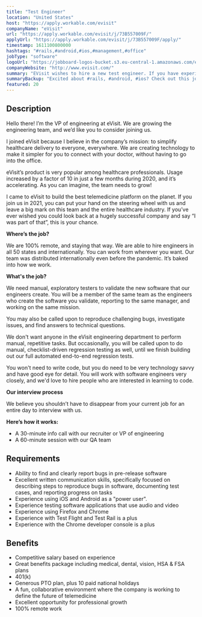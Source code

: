 ```yaml
---
title: "Test Engineer"
location: "United States"
host: "https://apply.workable.com/evisit"
companyName: "eVisit"
url: "https://apply.workable.com/evisit/j/73B557009F/"
applyUrl: "https://apply.workable.com/evisit/j/73B557009F/apply/"
timestamp: 1611100800000
hashtags: "#rails,#android,#ios,#management,#office"
jobType: "software"
logoUrl: "https://jobboard-logos-bucket.s3.eu-central-1.amazonaws.com/evisit"
companyWebsite: "http://www.evisit.com/"
summary: "EVisit wishes to hire a new test engineer. If you have experience with Test Flight and Test Rail is a plus, consider applying."
summaryBackup: "Excited about #rails, #android, #ios? Check out this job post!"
featured: 20
---
```


## Description

Hello there! I’m the VP of engineering at eVisit. We are growing the engineering team, and we’d like you to consider joining us.

I joined eVisit because I believe in the company’s mission: to simplify healthcare delivery to everyone, everywhere. We are creating technology to make it simpler for you to connect with your doctor, without having to go into the office.

eVisit’s product is very popular among healthcare professionals. Usage increased by a factor of 10 in just a few months during 2020, and it’s accelerating. As you can imagine, the team needs to grow!

I came to eVisit to build the best telemedicine platform on the planet. If you join us in 2021, you can put your hand on the steering wheel with us and leave a big mark on this team and the entire healthcare industry. If you’ve ever wished you could look back at a hugely successful company and say “I was part of that”, this is your chance.

**Where’s the job?**

We are 100% remote, and staying that way. We are able to hire engineers in all 50 states and internationally. You can work from wherever you want. Our team was distributed internationally even before the pandemic. It’s baked into how we work.

**What's the job?**

We need manual, exploratory testers to validate the new software that our engineers create. You will be a member of the same team as the engineers who create the software you validate, reporting to the same manager, and working on the same mission.

You may also be called upon to reproduce challenging bugs, investigate issues, and find answers to technical questions.

We don't want anyone in the eVisit engineering department to perform manual, repetitive tasks. But occasionally, you will be called upon to do manual, checklist-driven regression testing as well, until we finish building out our full automated end-to-end regression tests.

You won't need to write code, but you do need to be very technology savvy and have good eye for detail. You will work with software engineers very closely, and we'd love to hire people who are interested in learning to code.

**Our interview process**

We believe you shouldn’t have to disappear from your current job for an entire day to interview with us.

**Here’s how it works:**

*   A 30-minute info call with our recruiter or VP of engineering
*   A 60-minute session with our QA team

## Requirements

*   Ability to find and clearly report bugs in pre-release software
*   Excellent written communication skills, specifically focused on describing steps to reproduce bugs in software, documenting test cases, and reporting progress on tasks
*   Experience using iOS and Android as a "power user".
*   Experience testing software applications that use audio and video
*   Experience using Firefox and Chrome
*   Experience with Test Flight and Test Rail is a plus
*   Experience with the Chrome developer console is a plus

## Benefits

*   Competitive salary based on experience
*   Great benefits package including medical, dental, vision, HSA & FSA plans
*   401(k)
*   Generous PTO plan, plus 10 paid national holidays
*   A fun, collaborative environment where the company is working to define the future of telemedicine
*   Excellent opportunity for professional growth
*   100% remote work
